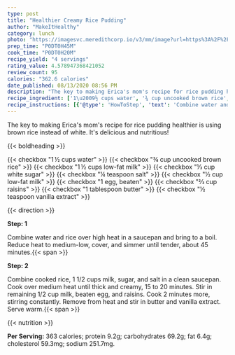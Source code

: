 ```yaml
---
type: post
title: "Healthier Creamy Rice Pudding"
author: "MakeItHealthy"
category: lunch
photo: "https://imagesvc.meredithcorp.io/v3/mm/image?url=https%3A%2F%2Fimages.media-allrecipes.com%2Fuserphotos%2F968144.jpg"
prep_time: "P0DT0H45M"
cook_time: "P0DT0H20M"
recipe_yield: "4 servings"
rating_value: 4.578947368421052
review_count: 95
calories: "362.6 calories"
date_published: 08/13/2020 08:56 PM
description: "The key to making Erica's mom's recipe for rice pudding healthier is using brown rice instead of white.  It's delicious and nutritious!"
recipe_ingredient: ['1\u2009½ cups water', '¾ cup uncooked brown rice', '1\u2009½ cups low-fat milk', '⅓ cup white sugar', '¼ teaspoon salt', '½ cup low-fat milk', '1 egg, beaten', '⅔ cup raisins', '1 tablespoon butter', '½ teaspoon vanilla extract']
recipe_instructions: [{'@type': 'HowToStep', 'text': 'Combine water and rice over high heat in a saucepan and bring to a boil. Reduce heat to medium-low, cover, and simmer until tender, about 45 minutes.\n'}, {'@type': 'HowToStep', 'text': 'Combine cooked rice, 1 1/2 cups milk, sugar, and salt in a clean saucepan. Cook over medium heat until thick and creamy, 15 to 20 minutes. Stir in remaining 1/2 cup milk, beaten egg, and raisins. Cook 2 minutes more, stirring constantly. Remove from heat and stir in butter and vanilla extract. Serve warm.\n'}]
---
```


The key to making Erica's mom's recipe for rice pudding healthier is using brown rice instead of white.  It's delicious and nutritious! 

{{< boldheading >}}

{{< checkbox "1 ½ cups water" >}}
{{< checkbox "¾ cup uncooked brown rice" >}}
{{< checkbox "1 ½ cups low-fat milk" >}}
{{< checkbox "⅓ cup white sugar" >}}
{{< checkbox "¼ teaspoon salt" >}}
{{< checkbox "½ cup low-fat milk" >}}
{{< checkbox "1  egg, beaten" >}}
{{< checkbox "⅔ cup raisins" >}}
{{< checkbox "1 tablespoon butter" >}}
{{< checkbox "½ teaspoon vanilla extract" >}}


{{< direction >}}

**Step: 1**

Combine water and rice over high heat in a saucepan and bring to a boil. Reduce heat to medium-low, cover, and simmer until tender, about 45 minutes.{{< span >}}

**Step: 2**

Combine cooked rice, 1 1/2 cups milk, sugar, and salt in a clean saucepan. Cook over medium heat until thick and creamy, 15 to 20 minutes. Stir in remaining 1/2 cup milk, beaten egg, and raisins. Cook 2 minutes more, stirring constantly. Remove from heat and stir in butter and vanilla extract. Serve warm.{{< span >}}

{{< nutrition >}}

**Per Serving:** 363 calories; protein 9.2g; carbohydrates 69.2g; fat 6.4g; cholesterol 59.3mg; sodium 251.7mg.